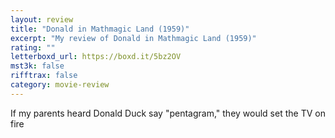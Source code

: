 ```yaml
---
layout: review
title: "Donald in Mathmagic Land (1959)"
excerpt: "My review of Donald in Mathmagic Land (1959)"
rating: ""
letterboxd_url: https://boxd.it/5bz2OV
mst3k: false
rifftrax: false
category: movie-review
---
```


If my parents heard Donald Duck say "pentagram," they would set the TV on fire
